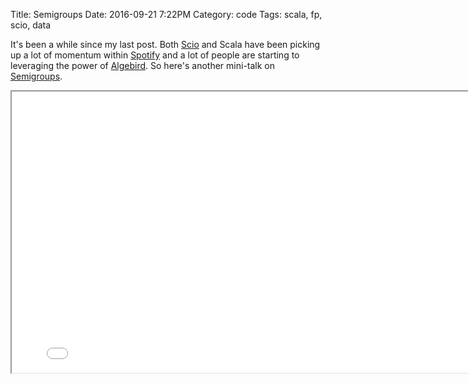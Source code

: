 Title: Semigroups
Date: 2016-09-21 7:22PM
Category: code
Tags: scala, fp, scio, data

It's been a while since my last post. Both [Scio](https://github.com/spotify/scio) and Scala have been picking up a lot of momentum within [Spotify](https://www.spotify.com) and a lot of people are starting to leveraging the power of [Algebird](https://github.com/twitter/algebird). So here's another mini-talk on [Semigroups](/slides/semigroups.html).

<iframe src="/slides/semigroups.html" width="800" height="450"></iframe>
